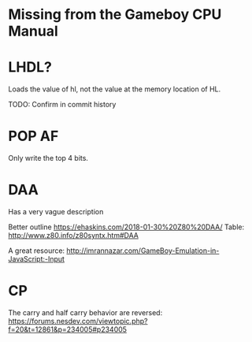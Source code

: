 # Missing from the Gameboy CPU Manual

# LHDL?

Loads the value of hl, not the value at the memory location of HL.

TODO: Confirm in commit history

# POP AF

Only write the top 4 bits.

# DAA

Has a very vague description

Better outline
https://ehaskins.com/2018-01-30%20Z80%20DAA/
Table:
http://www.z80.info/z80syntx.htm#DAA

A great resource:
http://imrannazar.com/GameBoy-Emulation-in-JavaScript:-Input

# CP

The carry and half carry behavior are reversed:
https://forums.nesdev.com/viewtopic.php?f=20&t=12861&p=234005#p234005